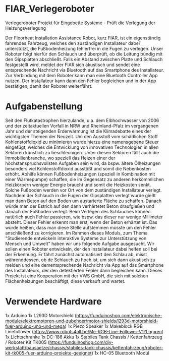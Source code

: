 # FIAR_Verlegeroboter
Verlegeroboter Projekt  für Eingebette Systeme - Prüft die Verlegung der Heizungsverlegung


Der Floorheat Installation Assistance Robot, kurz FIAR, ist ein eigenständig fahrendes Fahrzeug, welches den zuständigen Installateur dabei unterstützt, die Fußbodenheizung fehlerfrei in die Fugen zu verlegen. Unser Roboter folgt hierfür den Schlauch und überprüft, ob die Leitung bündig mit den Gipsplatten abschließt. Falls ein Abstand zwischen Platte und Schlauch festgestellt wird,
meldet der FIAR sich akustisch und sendet eine entsprechende Nachricht via Bluetooth auf das Smartphone des Installateur. Zur Verbindung mit dem Roboter kann man eine Bluetooth Controller App nutzen. Der Installateur kann dann den Fehler begleichen und in der App bestätigen, damit der Roboter weiterfährt.

Aufgabenstellung
============
Seit den Flutkatastrophen hierzulande, u.a. dem Elbhochwasser von 2006 und der zeitaktuellen Vorfall in NRW und Rheinland-Pfalz im vergangenen Jahr und der steigenden Erderwärmung ist die Klimadebatte eines der wichtigsten Themen der Neuzeit. Um den Ausstoß vom schädlichen Stoff Kohlenstoffdioxid zu minimieren wurde hierzu eine namensgebene Steuer eingefügt, welches die Entwicklung von innovativen Technologien in allen Sektoren künstlich zu beschleunigen. Unter diesen Sektoren fällt auch die Immobilienbranche, wo speziell das Heizen einer der höchstanspruchsvollsten Aufgaben sein wird, da bspw. ältere Ölheizungen besonders viel Kohlenstoffdioxid ausstößt und somit die Nebenkosten erhöht. Abhilfe können Fußbodenheizungen (speziell in Kombination mit einer Wärmepumpe) schaffen, die im Gegensatz zu anderen herkömmlichen Heizkörpern weniger Energie braucht und somit die Heizkosten senkt. Solche Fußboden werden vor Ort von dem zuständigen Installateur verlegt. Nachdem der Schlauch in die Fugen der Gipsplatten verlegt wurde gießt man dann Beton auf den Boden um austarierte Fläche zu schaffen. Danach würde man der Estrich auf den dann verhärtetet Beton draufgießen und danach der Fußboden verlegt. Beim Verlegen des Schlauches können natürlich auch Fehler passieren, wie bspw. das dieser nur wenige Millimeter absteht. Dieser Fehler erkennt man erst, wenn der Beton erhärtet ist. Das würde heißen, dass man diese Stelle aufstemmen müsste um den Fehler anschließend zu korrigieren. Im Rahmen dieses Moduls, zum Thema "Studierende entwickeln interaktive Systeme zur Unterstützung von Mensch und Umwelt" haben wir uns folgende Aufgabe ausgesucht. Wir sollen einen Roboter entwickeln, der den Installateur dabei helfen soll bei der Erkennung. Er fährt zunächst automatisiert den Schlau ab, misst währenddessen, ob de Schlauch zu hoch ist, um sich dann akustisch zu melden und eine dementsprechende Nachricht via App auf das Smartphone des Installateurs, der den detektierten Fehler dann begleichen kann. Dieses Projekt ist eine Kooperation mit der VWS GmbH, die sich mit solchen Flächenheizungen beschäftigt, diese verkauft und wartet. 


Verwendete Hardware
============
1x Arduino
1x L293D Motorshield (https://funduinoshop.com/elektronische-module/elektromotoren-und-zubehoer/motor-shields/l293d-motorshield-fuer-arduino-uno-und-mega)
1x Piezo Speaker
1x Makeblock RGB Linefollower (https://www.robots4all.be/Me-RGB-Line-Follower-V1?Lng=en)
1x Lichtschranke
1x DC-186 Akku
1x Stabiles Tank Chassis / Kettenfahrzeug / Roboter Kit TK005 (https://funduinoshop.com/diy-werkstatt/bausaetze/chassis/stabiles-tank-chassis/kettenfahrzeug/roboter-kit-tk005-fuer-arduino-projekte-geeignet)
1x HC-05 Bluetooth Modul
